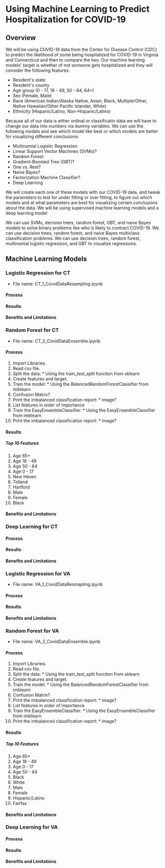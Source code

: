 # Using Machine Learning to Predict Hospitalization for COVID-19

## Overview

  We will be using COVID-19 data from the Center for Disease Control (CDC) to predict the likelihood of some being hospitalized for COVID-19 in Virginia and Connecticut and then to compare the two. Our machine learning models' target is whether of not someone gets hospitalized and they will consider the following features:
  
  * Resident's state
  * Resident's county
  * Age group (0 - 17, 18 - 49, 50 - 64, 64+)
  * Sex (Female, Male)
  * Race (American Indian/Alaska Native, Asian, Black, Multiple/Other, Native Hawaiian/Other Pacific Islander, White)
  * Ethnicity (Hispanic/Latino, Non-Hispanic/Latino)

  Because all of our data is either ordinal or classificatin data we will have to change our data into numbers via dummy variables. We can use the following models and see which model like best or which models are better for visualizing different conclusions:
  
  * Multinomial Logistic Regression
  * Linear Support Vector Machines (SVMs)?
  * Random Forest
  * Gradient-Boosted Tree (GBT)?
  * One vs. Rest?
  * Naive Bayes?
  * Factorization Machine Classifier?
  * Deep Learning

  We will create each one of these models with our COVID-19 data, and tweak the parameters to test for under fitting or over fitting, to figure out which models and at what parameters are best for visualizing certain conclusions about the data. We will be using supervised machine learning models and a deep learning model
  
  We can use SVMs, decision trees, random forest, GBT, and naive Bayes models to solve binary problems like who is likely to contract COVID-19. We can use decision trees, random forest, and naive Bayes multiclass classification problems. We can use decision trees, random forest, multinomial logistic regression, and GBT to visualize regressions.
  

## Machine Learning Models

### Logistic Regression for CT
  * File name: CT_1_CovidDataResampling.ipynb
#### Process
#### Results
#### Benefits and Limitations

### Random Forest for CT
  * File name: CT_2_CovidDataEnsemble.ipynb
#### Process
  1. Import Libraries.
  2. Read csv file.
  3. Split the data:
    * Using the train_test_split function from sklearn
  5. Create features and target.
  6. Train the model:
    * Using the BalancedRandomForestClassifier from imblearn
  7. Confusion Matrix?
  8. Print the imbalanced classification report:
    * image?
  10. List features in order of importance
  11. Train the EasyEnsembleClassifier:
    * Using the EasyEnsembleClassifier from imblearn
  13. Print the imbalanced classification report:
    * image?
#### Results
##### Top 10 Features
  1. Age 65+
  2. Age 18 - 49
  3. Age 50 - 64
  4. Age 0 - 17
  5. New Haven
  6. Tolland
  7. Hartford
  8. Male
  9. Female
  10. Black
#### Benefits and Limitations

### Deep Learning for CT
#### Process
#### Results
#### Benefits and Limitations

### Logistic Regression for VA
   * File name: VA_1_CovidDataResmapling.ipynb
#### Process
#### Results
#### Benefits and Limitations

### Random Forest for VA
  * File name: VA_2_CovidDataEnsemble.ipynb
#### Process
  1. Import Libraries.
  2. Read csv file.
  3. Split the data:
    * Using the train_test_split function from sklearn
  5. Create features and target.
  6. Train the model:
    * Using the BalancedRandomForestClassifier from imblearn
  7. Confusion Matrix?
  8. Print the imbalanced classification report:
    * image?
  10. List features in order of importance
  11. Train the EasyEnsembleClassifier:
    * Using the EasyEnsembleClassifier from imblearn
  13. Print the imbalanced classification report:
    * image?
#### Results
##### Top 10 Features
  1. Age 65+
  2. Age 18 - 49
  3. Age 0 - 17
  4. Age 50 - 64
  5. Black
  6. White
  7. Male 
  8. Female
  9. Hispanic/Latino
  10. Fairfax
#### Benefits and Limitations

### Deep Learning for VA
#### Process
#### Results
#### Benefits and Limitations
